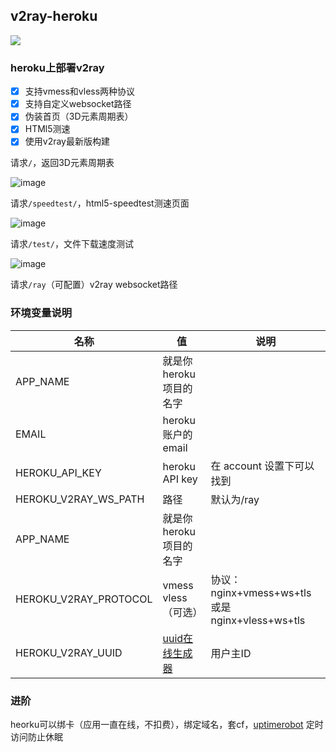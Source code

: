 ## v2ray-heroku
[![](https://www.herokucdn.com/deploy/button.png)](https://heroku.com/deploy?template=https://github.com/lhpmain/v2ray-heroku-1.git)

### heroku上部署v2ray
- [x] 支持vmess和vless两种协议
- [x] 支持自定义websocket路径
- [x] 伪装首页（3D元素周期表）
- [x] HTMl5测速
- [x] 使用v2ray最新版构建

请求`/`，返回3D元素周期表

![image](https://cdn.jsdelivr.net/gh/libsgh/v2ray-heroku@main/doc/1.png)

请求`/speedtest/`，html5-speedtest测速页面

![image](https://cdn.jsdelivr.net/gh/libsgh/v2ray-heroku@main/doc/2.png)

请求`/test/`，文件下载速度测试

![image](https://cdn.jsdelivr.net/gh/libsgh/v2ray-heroku@main/doc/3.png)

请求`/ray`（可配置）v2ray websocket路径


### 环境变量说明

|  名称 | 值  | 说明  |
| ------------ | ------------ | ------------ |
|  APP_NAME |就是你 heroku 项目的名字 |   |
|  EMAIL |heroku 账户的 email |   |
|  HEROKU_API_KEY |heroku API key | 在 account 设置下可以找到  |
|  HEROKU_V2RAY_WS_PATH |路径 | 默认为/ray  |
|  APP_NAME |就是你 heroku 项目的名字 |   |
|  HEROKU_V2RAY_PROTOCOL |  vmess<br>vless（可选） |  协议：nginx+vmess+ws+tls或是nginx+vless+ws+tls |
|  HEROKU_V2RAY_UUID |  [uuid在线生成器](https://www.uuidgenerator.net "uuid在线生成器") | 用户主ID  |

### 进阶
heorku可以绑卡（应用一直在线，不扣费），绑定域名，套cf，[uptimerobot](https://uptimerobot.com/) 定时访问防止休眠